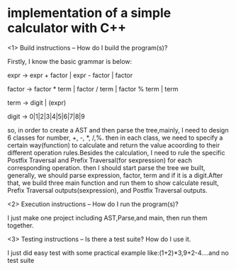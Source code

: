 # implementation of a simple calculator with C++
<1> Build instructions – How do I build the program(s)?

Firstly, I know the basic grammar is below:

expr -> expr + factor | expr - factor | factor

factor -> factor * term | factor / term | factor % term | term

term -> digit | (expr)

digit -> 0|1|2|3|4|5|6|7|8|9

so, in order to create a AST and then parse the tree,mainly, I need to design 6 classes for number, +, -, *, /,%. then in each class,
we need to specify a certain way(function) to calculate and return the value acoording to their different operation rules.Besides the calculation,
I need to rule the specific Postfix Traversal and Prefix Traversal(for sexpression) for each corresponding operation. then I should start parse the tree we built,
generally, we should parse expression, factor, term and if it is a digit.After that, we build three main function and run them to show calculate result,
Prefix Traversal outputs(sexpression), and Postfix Traversal outputs.

<2> Execution instructions – How do I run the program(s)?

I just make one project including AST,Parse,and main, then run them together.

<3> Testing instructions – Is there a test suite? How do I use it.

I just did easy test with some practical example like:(1+2)*3,9+2-4....and no test suite

